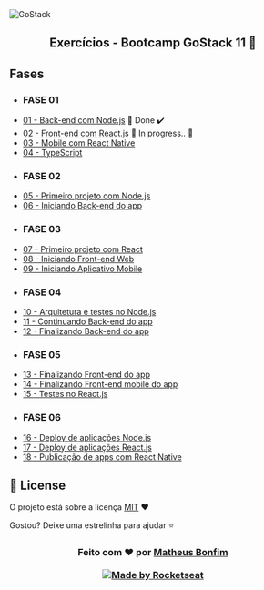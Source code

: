 <img alt="GoStack" src="https://storage.googleapis.com/golden-wind/bootcamp-gostack/header-desafios.png" />

<h2 align="center">
  Exercícios - Bootcamp GoStack 11 🚀
</h2>

## Fases

- ### FASE 01 
- [01 - Back-end com Node.js](https://github.com/matheusfbonfim/bootcamp-gostack11-exercicios/tree/master/fase-01/backend-node) 🚀 Done :heavy_check_mark:
- [02 - Front-end com React.js]() :construction: In progress.. :construction:
- [03 - Mobile com React Native]()
- [04 - TypeScript]() 
- ### FASE 02
- [05 - Primeiro projeto com Node.js]() 
- [06 - Iniciando Back-end do app]() 
- ### FASE 03
- [07 - Primeiro projeto com React]()
- [08 - Iniciando Front-end Web]() 
- [09 - Iniciando Aplicativo Mobile]() 
- ### FASE 04
- [10 - Arquitetura e testes no Node.js]()
- [11 - Continuando Back-end do app]() 
- [12 - Finalizando Back-end do app]() 
- ### FASE 05
- [13 - Finalizando Front-end do app]() 
- [14 - Finalizando Front-end mobile do app]() 
- [15 - Testes no React.js]() 
- ### FASE 06
- [16 - Deploy de aplicações Node.js]() 
- [17 - Deploy de aplicações React.js]() 
- [18 - Publicação de apps com React Native]()

## :memo: License

O projeto está sobre a licença [MIT](./LICENSE) ❤️ 

Gostou? Deixe uma estrelinha para ajudar ⭐

<!-- Mensagem final -->
<h3 align="center">
Feito com ❤️ por <a href="https://www.linkedin.com/in/matheus-de-farias-bonfim-448667169/">Matheus Bonfim</a>
<br><br>
<a href="https://rocketseat.com.br">
  <img alt="Made by Rocketseat" src="https://img.shields.io/badge/made%20by-Rocketseat-%237519C1">
</a>
</h3>
</h3>
